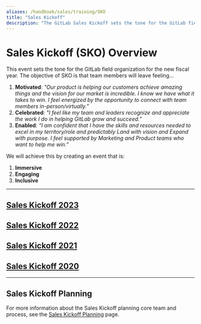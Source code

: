 ```yaml
---
aliases: /handbook/sales/training/SKO
title: "Sales Kickoff"
description: "The GitLab Sales Kickoff sets the tone for the GitLab field organization for the new fiscal year"
---
```








# Sales Kickoff (SKO) Overview

This event sets the tone for the GitLab field organization for the new fiscal year. The objective of SKO is that team members will leave feeling...
1. **Motivated**: *"Our product is helping our customers achieve amazing things and the vision for our market is incredible. I know we have what it takes to win. I feel energized by the opportunity to connect with team members in-person/virtually.”*
1. **Celebrated**: *"I feel like my team and leaders recognize and appreciate the work I do in helping GitLab grow and succeed.”*
1. **Enabled**: *“I am confident that I have the skills and resources needed to excel in my territory/role and predictably Land with vision and Expand with purpose. I feel supported by Marketing and Product teams who want to help me win.”*

We will achieve this by creating an event that is:
1. **Immersive**
1. **Engaging**
1. **Inclusive**

----

## [Sales Kickoff 2023](/handbook/sales/training/SKO/2023)

## [Sales Kickoff 2022](/handbook/sales/training/SKO/2022)

## [Sales Kickoff 2021](/handbook/sales/training/SKO/2021)

## [Sales Kickoff 2020](/handbook/sales/training/SKO/2020)


----

## Sales Kickoff Planning

For more information about the Sales Kickoff planning core team and process, see the [Sales Kickoff Planning](/handbook/sales/training/SKO/SKO-planning/) page.
